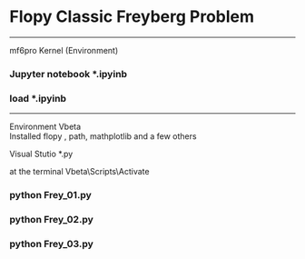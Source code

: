 # Flopy Classic Freyberg Problem

_______________________________
mf6pro Kernel (Environment)

###    Jupyter notebook    *.ipyinb         
###    load                *.ipyinb         

_______________________________
Environment  Vbeta  
Installed      flopy , path, mathplotlib and a few others

Visual Stutio            *.py 

at the terminal 
        Vbeta\Scripts\Activate

###        python Frey_01.py
###        python Frey_02.py
###        python Frey_03.py

